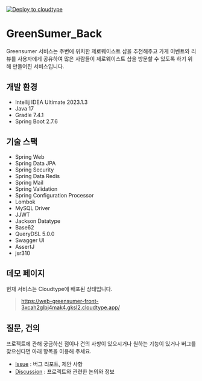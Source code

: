 [![Deploy to cloudtype](https://github.com/SWYG-GreenSumer/GreenSumer_Back/actions/workflows/deploy.yml/badge.svg?branch=main)](https://github.com/SWYG-GreenSumer/GreenSumer_Back/actions/workflows/deploy.yml)

# GreenSumer_Back

Greensumer 서비스는 주변에 위치한 제로웨이스트 샵을 추천해주고 가게 이벤트와 리뷰를 사용자에게 공유하여 많은 사람들이 제로웨이스트 샵을 방문할 수 있도록 하기 위해 만들어진 서비스입니다.

## 개발 환경

- Intellij IDEA Ultimate 2023.1.3
- Java 17
- Gradle 7.4.1
- Spring Boot 2.7.6

## 기술 스택

- Spring Web
- Spring Data JPA
- Spring Security
- Spring Data Redis
- Spring Mail
- Spring Validation
- Spring Configuration Processor
- Lombok
- MySQL Driver
- JJWT
- Jackson Datatype
- Base62
- QueryDSL 5.0.0
- Swagger UI
- AssertJ
- jsr310

## 데모 페이지

현재 서비스는 Cloudtype에 배포된 상태입니다.

> https://web-greensumer-front-3xcah2glbj4mak4.gksl2.cloudtype.app/

## 질문, 건의

프로젝트에 관해 궁금하신 점이나 건의 사항이 있으시거나 원하는 기능이 있거나 버그를 찾으신다면 아래 항목을 이용해 주세요.

- [Issue](https://github.com/SWYG-GreenSumer/GreenSumer_Back/issues) : 버그 리포트, 제안 사항
- [Discussion](https://github.com/SWYG-GreenSumer/GreenSumer_Back/discussions) : 프로젝트와 관련한 논의와 정보 